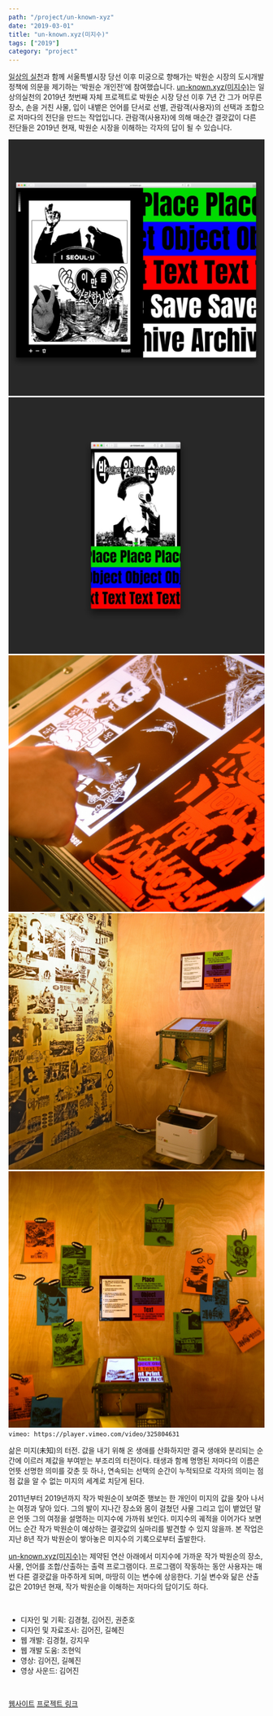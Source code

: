 ```yaml
---
path: "/project/un-known-xyz"
date: "2019-03-01"
title: "un-known.xyz(미지수)"
tags: ["2019"]
category: "project"
---
```

[일상의 실천](http://everyday-practice.com)과 함께 서울특별시장 당선 이후 미궁으로 향해가는 박원순 시장의 도시개발정책에 의문을 제기하는 ‘박원순 개인전’에 참여했습니다. [un-known.xyz(미지수)](http://un-known.xyz)는 일상의실천의 2019년 첫번째 자체 프로젝트로 박원순 시장 당선 이후 7년 간 그가 머무른 장소, 손을 거친 사물, 입이 내뱉은 언어를 단서로 선별, 관람객(사용자)의 선택과 조합으로 저마다의 전단을 만드는 작업입니다. 관람객(사용자)에 의해 매순간 결괏값이 다른 전단들은 2019년 현재, 박원순 시장을 이해하는 각자의 답이 될 수 있습니다.  

![unknown-1](./img/unknown-1.jpg)
![unknown-2](./img/unknown-2.jpg)
![unknown-3](./img/unknown-3.jpg)
![unknown-4](./img/unknown-4.jpg)
![unknown-5](./img/unknown-5.jpg)
`vimeo: https://player.vimeo.com/video/325804631`

삶은 미지(未知)의 터전. 값을 내기 위해 온 생애를 산화하지만 결국 생애와 분리되는 순간에 이르러 제값을 부여받는 부조리의 터전이다. 태생과 함께 명명된 저마다의 이름은 언뜻 선명한 의미를 갖춘 듯 하나, 연속되는 선택의 순간이 누적되므로 각자의 의미는 점점 값을 알 수 없는 미지의 세계로 치닫게 된다.  

2011년부터 2019년까지 작가 박원순이 보여준 행보는 한 개인이 미지의 값을 찾아 나서는 여정과 닿아 있다. 그의 발이 지나간 장소와 몸이 걸쳤던 사물 그리고 입이 뱉었던 말은 언뜻 그의 여정을 설명하는 미지수에 가까워 보인다. 미지수의 궤적을 이어가다 보면 어느 순간 작가 박원순이 예상하는 결괏값의 실마리를 발견할 수 있지 않을까. 본 작업은 지난 8년 작가 박원순이 쌓아놓은 미지수의 기록으로부터 출발한다.  

[un-known.xyz(미지수)](http://un-known.xyz)는 제약된 연산 아래에서 미지수에 가까운 작가 박원순의 장소, 사물, 언어를 조합/산출하는 출력 프로그램이다. 프로그램이 작동하는 동안 사용자는 매번 다른 결괏값을 마주하게 되며, 마땅히 이는 변수에 상응한다. 기실 변수와 닮은 산출 값은 2019년 현재, 작가 박원순을 이해하는 저마다의 답이기도 하다.

<br />

- 디자인 및 기획: 김경철, 김어진, 권준호
- 디자인 및 자료조사: 김어진, 길혜진
- 웹 개발: 김경철, 강지우
- 웹 개발 도움: 조현익
- 영상: 김어진, 길혜진
- 영상 사운드: 김어진

<br />

[웹사이트](http://un-known.xyz) [프로젝트 링크](http://everyday-practice.com/portfolio/un-known-xyz/)